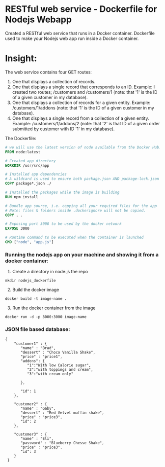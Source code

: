 # RESTful web service - Dockerfile for Nodejs Webapp

Created a RESTful web service that runs in a Docker container.
Dockerfile used to make your Nodejs web app run inside a Docker container.

# Insight:
The web service contains four GET routes:
1) One that displays a collection of records.
2) One that displays a single record that corresponds to an ID. Example: I created two routes; /customers and /customers/1 (note: that '1' is the ID of a given customer in my database).
3) One that displays a collection of records for a given entity. Example: /customers/1/addons (note: that '1' is the ID of a given customer in my database).
4) One that displays a single record from a collection of a given entity. Example: /customers/1/addons/2 (note: that '2' is that ID of a given order submitted by customer with ID '1' in my database).


The Dockerfile:

```dockerfile
# we will use the latest version of node available from the Docker Hub.
FROM node:latest

# Created app directory
WORKDIR /usr/src/app

# Installed app dependencies
# A wildcard is used to ensure both package.json AND package-lock.json are copied
COPY package*.json ./

# Installed the packages while the image is building
RUN npm install

# Bundle app source, i.e. copying all your required files for the app
# Note: files & folders inside .dockerignore will not be copied.
COPY . .

# Exposing port 3000 to be used by the docker network
EXPOSE 3000

# Runtime command to be executed when the container is launched
CMD ["node", "app.js"]
```

### Running the nodejs app on your machine and showing it from a docker container: 


1) Create a directory in node.js the repo

```
mkdir nodejs_dockerfile
```

2) Build the docker image

```
docker build -t image-name .
```

3) Run the docker container from the image

```
docker run -d -p 3000:3000 image-name
```
### JSON file based database:
```
{
    "customer1" : {
       "name" : "Brad",
       "dessert" : "Choco Vanilla Shake",
       "price" : "price1",
       "addons": {
          "1":"With low Calorie sugar",
          "2":"with toppings and cream",
          "3":"with cream only"

       },  
       
       "id": 1
    },
    
    "customer2" : {
       "name" : "Gaby",
       "dessert" : "Red Velvet muffin shake",
       "price" : "price3",
       "id": 2
    },
    
    "customer3" : {
       "name" : "Eli",
       "password" : "Blueberry Chesse Shake",
       "price" : "price3",
       "id": 3
    }
 }

```
